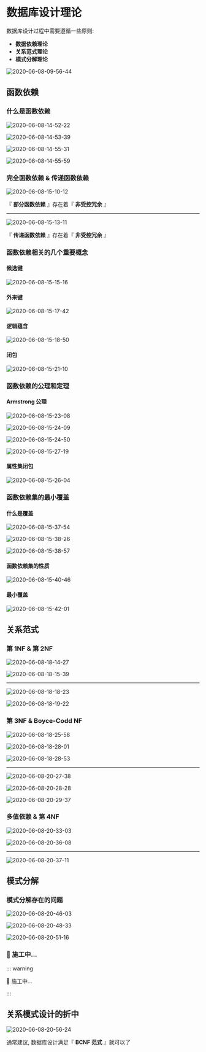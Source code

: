 # 数据库设计理论

数据库设计过程中需要遵循一些原则:

- **数据依赖理论**
- **关系范式理论**
- **模式分解理论**

![2020-06-08-09-56-44](https://garrik-default-imgs.oss-accelerate.aliyuncs.com/imgs/2020-06-08-09-56-44.png)

## 函数依赖

### 什么是函数依赖

![2020-06-08-14-52-22](https://garrik-default-imgs.oss-accelerate.aliyuncs.com/imgs/2020-06-08-14-52-22.png)

![2020-06-08-14-53-39](https://garrik-default-imgs.oss-accelerate.aliyuncs.com/imgs/2020-06-08-14-53-39.png)

![2020-06-08-14-55-31](https://garrik-default-imgs.oss-accelerate.aliyuncs.com/imgs/2020-06-08-14-55-31.png)

![2020-06-08-14-55-59](https://garrik-default-imgs.oss-accelerate.aliyuncs.com/imgs/2020-06-08-14-55-59.png)

### 完全函数依赖 & 传递函数依赖

![2020-06-08-15-10-12](https://garrik-default-imgs.oss-accelerate.aliyuncs.com/imgs/2020-06-08-15-10-12.png)

『 **部分函数依赖** 』存在着『 **非受控冗余** 』

---

![2020-06-08-15-13-11](https://garrik-default-imgs.oss-accelerate.aliyuncs.com/imgs/2020-06-08-15-13-11.png)

『 **传递函数依赖** 』存在着『 **非受控冗余** 』

### 函数依赖相关的几个重要概念

#### 候选键

![2020-06-08-15-15-16](https://garrik-default-imgs.oss-accelerate.aliyuncs.com/imgs/2020-06-08-15-15-16.png)

#### 外来键

![2020-06-08-15-17-42](https://garrik-default-imgs.oss-accelerate.aliyuncs.com/imgs/2020-06-08-15-17-42.png)

#### 逻辑蕴含

![2020-06-08-15-18-50](https://garrik-default-imgs.oss-accelerate.aliyuncs.com/imgs/2020-06-08-15-18-50.png)

#### 闭包

![2020-06-08-15-21-10](https://garrik-default-imgs.oss-accelerate.aliyuncs.com/imgs/2020-06-08-15-21-10.png)

### 函数依赖的公理和定理

#### Armstrong 公理

![2020-06-08-15-23-08](https://garrik-default-imgs.oss-accelerate.aliyuncs.com/imgs/2020-06-08-15-23-08.png)

![2020-06-08-15-24-09](https://garrik-default-imgs.oss-accelerate.aliyuncs.com/imgs/2020-06-08-15-24-09.png)

![2020-06-08-15-24-50](https://garrik-default-imgs.oss-accelerate.aliyuncs.com/imgs/2020-06-08-15-24-50.png)

![2020-06-08-15-27-19](https://garrik-default-imgs.oss-accelerate.aliyuncs.com/imgs/2020-06-08-15-27-19.png)

#### 属性集闭包

![2020-06-08-15-26-04](https://garrik-default-imgs.oss-accelerate.aliyuncs.com/imgs/2020-06-08-15-26-04.png)

### 函数依赖集的最小覆盖

#### 什么是覆盖

![2020-06-08-15-37-54](https://garrik-default-imgs.oss-accelerate.aliyuncs.com/imgs/2020-06-08-15-37-54.png)

![2020-06-08-15-38-26](https://garrik-default-imgs.oss-accelerate.aliyuncs.com/imgs/2020-06-08-15-38-26.png)

![2020-06-08-15-38-57](https://garrik-default-imgs.oss-accelerate.aliyuncs.com/imgs/2020-06-08-15-38-57.png)

#### 函数依赖集的性质

![2020-06-08-15-40-46](https://garrik-default-imgs.oss-accelerate.aliyuncs.com/imgs/2020-06-08-15-40-46.png)

#### 最小覆盖

![2020-06-08-15-42-01](https://garrik-default-imgs.oss-accelerate.aliyuncs.com/imgs/2020-06-08-15-42-01.png)

## 关系范式

### 第 1NF & 第 2NF

![2020-06-08-18-14-27](https://garrik-default-imgs.oss-accelerate.aliyuncs.com/imgs/2020-06-08-18-14-27.png)

![2020-06-08-18-15-39](https://garrik-default-imgs.oss-accelerate.aliyuncs.com/imgs/2020-06-08-18-15-39.png)

---

![2020-06-08-18-18-23](https://garrik-default-imgs.oss-accelerate.aliyuncs.com/imgs/2020-06-08-18-18-23.png)

![2020-06-08-18-19-22](https://garrik-default-imgs.oss-accelerate.aliyuncs.com/imgs/2020-06-08-18-19-22.png)

### 第 3NF & Boyce-Codd NF

![2020-06-08-18-25-58](https://garrik-default-imgs.oss-accelerate.aliyuncs.com/imgs/2020-06-08-18-25-58.png)

![2020-06-08-18-28-01](https://garrik-default-imgs.oss-accelerate.aliyuncs.com/imgs/2020-06-08-18-28-01.png)

![2020-06-08-18-28-53](https://garrik-default-imgs.oss-accelerate.aliyuncs.com/imgs/2020-06-08-18-28-53.png)

---

![2020-06-08-20-27-38](https://garrik-default-imgs.oss-accelerate.aliyuncs.com/imgs/2020-06-08-20-27-38.png)

![2020-06-08-20-28-28](https://garrik-default-imgs.oss-accelerate.aliyuncs.com/imgs/2020-06-08-20-28-28.png)

![2020-06-08-20-29-37](https://garrik-default-imgs.oss-accelerate.aliyuncs.com/imgs/2020-06-08-20-29-37.png)

### 多值依赖 & 第 4NF

![2020-06-08-20-33-03](https://garrik-default-imgs.oss-accelerate.aliyuncs.com/imgs/2020-06-08-20-33-03.png)

![2020-06-08-20-36-08](https://garrik-default-imgs.oss-accelerate.aliyuncs.com/imgs/2020-06-08-20-36-08.png)

---

![2020-06-08-20-37-11](https://garrik-default-imgs.oss-accelerate.aliyuncs.com/imgs/2020-06-08-20-37-11.png)

## 模式分解

### 模式分解存在的问题

![2020-06-08-20-46-03](https://garrik-default-imgs.oss-accelerate.aliyuncs.com/imgs/2020-06-08-20-46-03.png)

![2020-06-08-20-48-33](https://garrik-default-imgs.oss-accelerate.aliyuncs.com/imgs/2020-06-08-20-48-33.png)

![2020-06-08-20-51-16](https://garrik-default-imgs.oss-accelerate.aliyuncs.com/imgs/2020-06-08-20-51-16.png)

### 🚧 施工中...

::: warning

🚧 施工中...

:::

## 关系模式设计的折中

![2020-06-08-20-56-24](https://garrik-default-imgs.oss-accelerate.aliyuncs.com/imgs/2020-06-08-20-56-24.png)

通常建议, 数据库设计满足『 **BCNF 范式** 』就可以了
